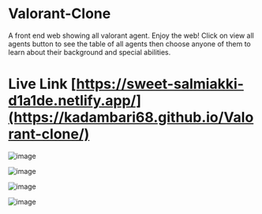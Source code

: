 # Valorant-Clone

A front end web showing all valorant agent. Enjoy the web!
Click on view all agents button to see the table of all agents then choose anyone of them to learn about their background and special abilities.

# Live Link [https://sweet-salmiakki-d1a1de.netlify.app/](https://kadambari68.github.io/Valorant-clone/)

![image](https://user-images.githubusercontent.com/112871361/220972901-bb13de47-ecde-411f-a7f4-c9ae4155e083.png)

![image](https://user-images.githubusercontent.com/112871361/220973015-7f4ba3cf-199f-4c60-a259-4bd8209aee03.png)

![image](https://user-images.githubusercontent.com/112871361/220973132-f44e2bd7-5705-4d72-b33e-46c870acf958.png)

![image](https://user-images.githubusercontent.com/112871361/220973459-e6482dc1-fceb-47d1-907a-4c209174e1fd.png)

